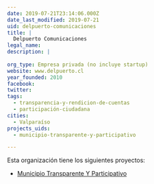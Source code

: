 ```yaml
---
date: 2019-07-21T23:14:06.000Z
date_last_modified: 2019-07-21
uid: delpuerto-comunicaciones
title: |
  Delpuerto Comunicaciones
legal_name: 
description: |
  
org_type: Empresa privada (no incluye startup)
website: www.delpuerto.cl
year_founded: 2010
facebook: 
twitter: 
tags:
  - transparencia-y-rendicion-de-cuentas
  - participación-ciudadana
cities: 
  - Valparaíso
projects_uids:
  - municipio-transparente-y-participativo

---
```


Esta organización tiene los siguientes proyectos:

- [Municipio Transparente Y Participativo](/proyectos/municipio-transparente-y-participativo)
